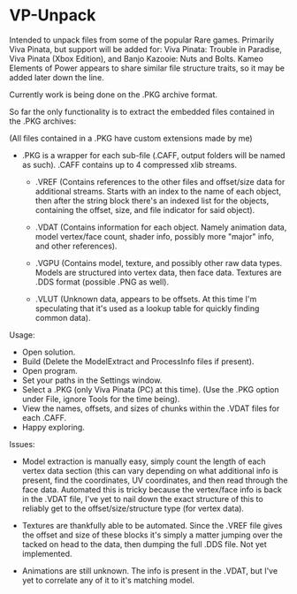 # VP-Unpack

Intended to unpack files from some of the popular Rare games. Primarily Viva Pinata, but support will be added for: Viva Pinata: Trouble in Paradise, Viva Pinata (Xbox Edition), and Banjo Kazooie: Nuts and Bolts. Kameo Elements of Power appears to share similar file structure traits, so it may be added later down the line.

Currently work is being done on the .PKG archive format.

So far the only functionality is to extract the embedded files contained in the .PKG archives:

(All files contained in a .PKG have custom extensions made by me)

- .PKG is a wrapper for each sub-file (.CAFF, output folders will be named as such). .CAFF contains up to 4 compressed xlib streams.

  - .VREF (Contains references to the other files and offset/size data for additional streams. Starts with an index to the name of each object, then after the string block           there's an indexed list for the objects, containing the offset, size, and file indicator for said object).
  
  - .VDAT (Contains information for each object. Namely animation data, model vertex/face count, shader info, possibly more "major" info, and other references).

  - .VGPU (Contains model, texture, and possibly other raw data types. Models are structured into vertex data, then face data. Textures are .DDS format (possible .PNG as well).

  - .VLUT (Unknown data, appears to be offsets. At this time I'm speculating that it's used as a lookup table for quickly finding common data).
  
Usage:
 
- Open solution.
- Build (Delete the ModelExtract and ProcessInfo files if present).
- Open program.
- Set your paths in the Settings window.
- Select a .PKG (only Viva Pinata (PC) at this time). (Use the .PKG option under File, ignore Tools for the time being).
- View the names, offsets, and sizes of chunks within the .VDAT files for each .CAFF.
- Happy exploring.
  
Issues:
 
- Model extraction is manually easy, simply count the length of each vertex data section (this can vary depending on what additional info is present, find the coordinates,
   UV coordinates, and then read through the face data. Automated this is tricky because the vertex/face info is back in the .VDAT file, I've yet to nail down the exact            structure of this to reliably get to the offset/size/structure type (for vertex data).
   
- Textures are thankfully able to be automated. Since the .VREF file gives the offset and size of these blocks it's simply a matter jumping over the tacked on head to the data,
   then dumping the full .DDS file. Not yet implemented.
   
- Animations are still unknown. The info is present in the .VDAT, but I've yet to correlate any of it to it's matching model.

